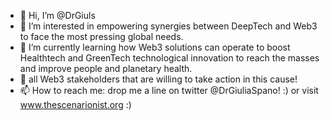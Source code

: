 - 👋 Hi, I’m @DrGiuls
- 👀 I’m interested in empowering synergies between DeepTech and Web3 to face the most pressing global needs.
- 🌱 I’m currently learning how Web3 solutions can operate to boost  Healthtech and GreenTech technological innovation to reach the masses and improve people and planetary health.
- 💞️ all Web3 stakeholders that are willing to take action in this cause! 
- 📫 How to reach me: drop me a line on twitter @DrGiuliaSpano! :) or visit www.thescenarionist.org :) 

<!---
DrGiuls/DrGiuls is a ✨ special ✨ repository because its `README.md` (this file) appears on your GitHub profile.
You can click the Preview link to take a look at your changes.
--->
